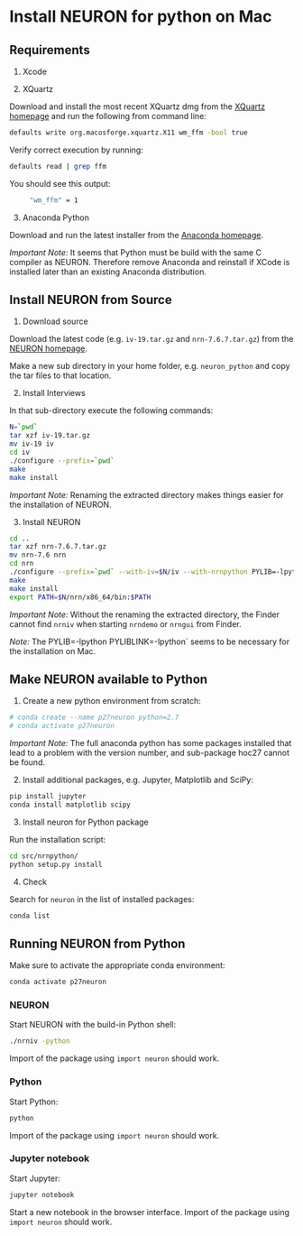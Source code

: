# Install NEURON for python on Mac

## Requirements

1. Xcode

2. XQuartz

Download and install the most recent XQuartz dmg from the [XQuartz homepage](http://xquartz.org) and
run the following from command line:

```bash
defaults write org.macosforge.xquartz.X11 wm_ffm -bool true
```
Verify correct execution by running:
```bash
defaults read | grep ffm
```
You should see this output:
```bash
     "wm_ffm" = 1
```

3. Anaconda Python

Download and run the latest installer from the [Anaconda homepage](https://www.anaconda.com/distribution/).

_Important Note:_ It seems that Python must be build with the same C compiler as NEURON. Therefore remove Anaconda and reinstall if XCode is installed later than an existing Anaconda distribution.



## Install NEURON  from Source

1. Download source

Download the latest code (e.g. `iv-19.tar.gz` and `nrn-7.6.7.tar.gz`) from the [NEURON homepage](https://www.neuron.yale.edu/neuron/getstd).

Make a new sub directory in your home folder, e.g. `neuron_python` and copy the tar files to that location.

2. Install Interviews

In that sub-directory execute the following commands:

```bash
N=`pwd`
tar xzf iv-19.tar.gz
mv iv-19 iv
cd iv
./configure --prefix=`pwd`
make
make install
```

_Important Note:_ Renaming the extracted directory makes things easier for the installation of NEURON.

3. Install NEURON

```bash
cd ..
tar xzf nrn-7.6.7.tar.gz
mv nrn-7.6 nrn
cd nrn
./configure --prefix=`pwd` --with-iv=$N/iv --with-nrnpython PYLIB=-lpython PYLIBLINK=-lpython
make
make install
export PATH=$N/nrn/x86_64/bin:$PATH
```

_Important Note:_ Without the renaming the extracted directory, the Finder cannot find `nrniv` when starting `nrndemo` or `nrngui` from Finder.

_Note:_ The PYLIB=-lpython PYLIBLINK=-lpython` seems to be necessary for the installation on Mac.

## Make NEURON available to Python

1. Create a new python environment from scratch:

```bash
# conda create --name p27neuron python=2.7
# conda activate p27neuron
```

_Important Note:_ The full anaconda python has some packages installed that lead to a problem
with the version number, and sub-package hoc27 cannot be found.

2. Install additional packages, e.g. Jupyter, Matplotlib and SciPy:

```bash
pip install jupyter
conda install matplotlib scipy
```

3. Install neuron for Python package

Run the installation script:

```bash
cd src/nrnpython/
python setup.py install
```

4. Check

Search for `neuron` in the list of installed packages:
```bash
conda list
```

## Running NEURON from Python

Make sure to activate the appropriate conda environment:
```bash
conda activate p27neuron
```

### NEURON

Start NEURON with the build-in Python shell:

```bash
./nrniv -python
```

Import of the  package using `import neuron` should work.

### Python

Start Python:

```bash
python
```

Import of the package using `import neuron` should work.

### Jupyter notebook

Start Jupyter:

```bash
jupyter notebook
```

Start a new notebook in the browser interface.
Import of the package using `import neuron` should work.
